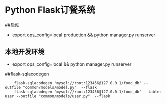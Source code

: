 Python Flask订餐系统
=====================
##启动

* export ops_config=local|production && python manager.py runserver

## 本地开发环境

* export ops_config=local && python manager.py runserver

##flask-sqlacodegen

        flask-sqlacodegen 'mysql://root:123456@127.0.0.1/food_db' --outfile "common/models/model.py"  --flask
        flask-sqlacodegen 'mysql://root:123456@127.0.0.1/food_db' --tables user --outfile "common/models/user.py"  --flask

